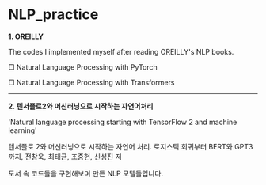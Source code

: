 # NLP_practice

**1. OREILLY**

The codes I implemented myself after reading OREILLY's NLP books.

□ Natural Language Processing with PyTorch

□ Natural Language Processing with Transformers


---

**2. 텐서플로2와 머신러닝으로 시작하는 자연어처리**

'Natural language processing starting with TensorFlow 2 and machine learning'

텐서플로 2와 머신러닝으로 시작하는 자연어 처리. 로지스틱 회귀부터 BERT와 GPT3까지, 전창욱, 최태균, 조중현, 신성진 저

도서 속 코드들을 구현해보며 만든 NLP 모델들입니다.

